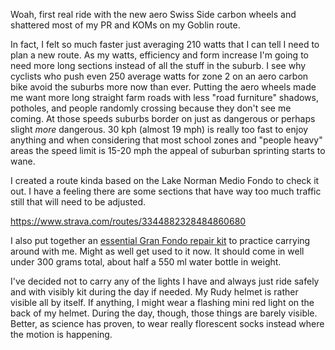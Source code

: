 Woah, first real ride with the new aero Swiss Side carbon wheels and shattered most of my PR and KOMs on my Goblin route. 

In fact, I felt so much faster just averaging 210 watts that I can tell I need to plan a new route. As my watts, efficiency and form increase I'm going to need more long sections instead of all the stuff in the suburb. I see why cyclists who push even 250 average watts for zone 2 on an aero carbon bike avoid the suburbs more now than ever. Putting the aero wheels made me want more long straight farm roads with less "road furniture" shadows, potholes, and people randomly crossing because they don't see me coming. At those speeds suburbs border on just as dangerous or perhaps slight *more* dangerous. 30 kph (almost 19 mph) is really too fast to enjoy anything and when considering that most school zones and "people heavy" areas the speed limit is 15-20 mph the appeal of suburban sprinting starts to wane.

I created a route kinda based on the Lake Norman Medio Fondo to check it out. I have a feeling there are some sections that have way too much traffic still that will need to be adjusted.

https://www.strava.com/routes/3344882328484860680

I also put together an [essential Gran Fondo repair kit](../Cycling/Essential%20Gran%20Fondo%20repair%20kit.md) to practice carrying around with me. Might as well get used to it now. It should come in well under 300 grams total, about half a 550 ml water bottle in weight.

I've decided not to carry any of the lights I have and always just ride safely and with visibly kit during the day if needed. My Rudy helmet is rather visible all by itself. If anything, I might wear a flashing mini red light on the back of my helmet. During the day, though, those things are barely visible. Better, as science has proven, to wear really florescent socks instead where the motion is happening.

